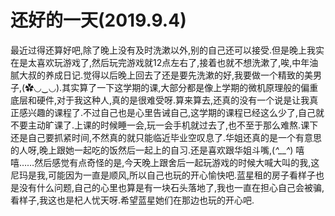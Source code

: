 # 还好的一天(2019.9.4)

最近过得还算好吧,除了晚上没有及时洗漱以外,别的自己还可以接受.但是晚上我实在是太喜欢玩游戏了,然后玩完游戏就12点左右了,接着也就不想洗漱了,唉,中年油腻大叔的养成日记.觉得以后晚上回去了还是要先洗漱的好,我要做一个精致的美男子,(✿◡‿◡).其实算了一下这学期的课,大部分都是像上学期的微机原理般的偏重底层和硬件,对于我这种人,真的是很难受呀.算来算去,还真的没有一个说是让我真正感兴趣的课程了.不过自己也是心里告诫自己,这学期的课程已经这么少了,自己就不要主动旷课了.上课的时候睡一会,玩一会手机就过去了,也不至于那么难熬.课下还是自己要抓紧时间,不然真的就只能临近毕业空叹息了.华姐还真的是一个有意思的人呀,晚上跟她一起吃的饭然后一起上的自习.还是喜欢跟华姐斗嘴,(*^__^*) 嘻嘻……然后感觉有点奇怪的是,今天晚上跟舍后一起玩游戏的时候大喊大叫的我,这尼玛是我,可能因为一直是顺风,所以自己也玩的开心愉快吧.蓝星租的房子看样子也是没有什么问题,自己的心里也算是有一块石头落地了,我也一直在担心自己会被骗,看样子,我这也是杞人忧天呀.希望蓝星她们在那边也玩的开心吧.

